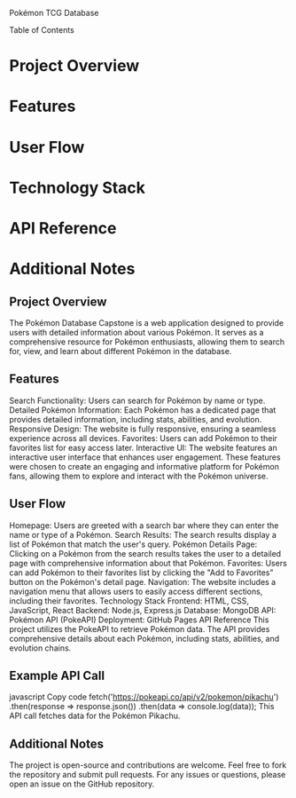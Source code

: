 Pokémon TCG Database

Table of Contents

# Project Overview

# Features

# User Flow

# Technology Stack

# API Reference

# Additional Notes

## Project Overview

The Pokémon Database Capstone is a web application designed to provide users with detailed information about various Pokémon. It serves as a comprehensive resource for Pokémon enthusiasts, allowing them to search for, view, and learn about different Pokémon in the database.

## Features

Search Functionality: Users can search for Pokémon by name or type.
Detailed Pokémon Information: Each Pokémon has a dedicated page that provides detailed information, including stats, abilities, and evolution.
Responsive Design: The website is fully responsive, ensuring a seamless experience across all devices.
Favorites: Users can add Pokémon to their favorites list for easy access later.
Interactive UI: The website features an interactive user interface that enhances user engagement.
These features were chosen to create an engaging and informative platform for Pokémon fans, allowing them to explore and interact with the Pokémon universe.

## User Flow

Homepage: Users are greeted with a search bar where they can enter the name or type of a Pokémon.
Search Results: The search results display a list of Pokémon that match the user's query.
Pokémon Details Page: Clicking on a Pokémon from the search results takes the user to a detailed page with comprehensive information about that Pokémon.
Favorites: Users can add Pokémon to their favorites list by clicking the "Add to Favorites" button on the Pokémon's detail page.
Navigation: The website includes a navigation menu that allows users to easily access different sections, including their favorites.
Technology Stack
Frontend: HTML, CSS, JavaScript, React
Backend: Node.js, Express.js
Database: MongoDB
API: Pokémon API (PokeAPI)
Deployment: GitHub Pages
API Reference
This project utilizes the PokeAPI to retrieve Pokémon data. The API provides comprehensive details about each Pokémon, including stats, abilities, and evolution chains.

## Example API Call

javascript
Copy code
fetch('https://pokeapi.co/api/v2/pokemon/pikachu')
.then(response => response.json())
.then(data => console.log(data));
This API call fetches data for the Pokémon Pikachu.

## Additional Notes

The project is open-source and contributions are welcome. Feel free to fork the repository and submit pull requests.
For any issues or questions, please open an issue on the GitHub repository.
